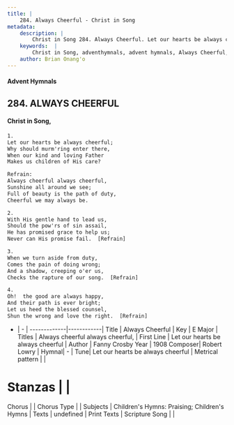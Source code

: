 ```yaml
---
title: |
    284. Always Cheerful - Christ in Song
metadata:
    description: |
        Christ in Song 284. Always Cheerful. Let our hearts be always cheerful; Why should murm'ring enter there, When our kind and loving Father Makes us children of His care? 
    keywords:  |
        Christ in Song, adventhymnals, advent hymnals, Always Cheerful, Let our hearts be always cheerful. Always cheerful always cheerful,
    author: Brian Onang'o
---
```


#### Advent Hymnals
## 284. ALWAYS CHEERFUL
####  Christ in Song,

```txt
1.
Let our hearts be always cheerful;
Why should murm'ring enter there,
When our kind and loving Father
Makes us children of His care?

Refrain:
Always cheerful always cheerful,
Sunshine all around we see;
Full of beauty is the path of duty,
Cheerful we may always be.

2.
With His gentle hand to lead us,
Should the pow'rs of sin assail,
He has promised grace to help us;
Never can His promise fail.  [Refrain]

3.
When we turn aside from duty,
Comes the pain of doing wrong;
And a shadow, creeping o'er us,
Checks the rapture of our song.  [Refrain]

4.
Oh!  the good are always happy,
And their path is ever bright;
Let us heed the blessed counsel,
Shun the wrong and love the right.  [Refrain]

```

- |   -  |
-------------|------------|
Title | Always Cheerful |
Key | E Major |
Titles | Always cheerful always cheerful, |
First Line | Let our hearts be always cheerful |
Author | Fanny Crosby
Year | 1908
Composer| Robert Lowry |
Hymnal|  - |
Tune| Let our hearts be always cheerful |
Metrical pattern | |
# Stanzas |  |
Chorus |  |
Chorus Type |  |
Subjects | Children's Hymns: Praising; Children's Hymns |
Texts | undefined |
Print Texts | 
Scripture Song |  |
    
